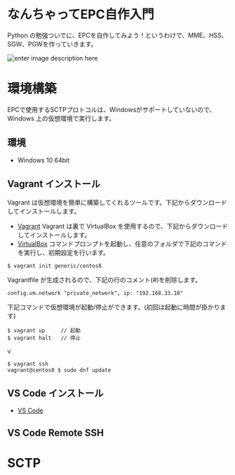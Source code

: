 # なんちゃってEPC自作入門
Python の勉強ついでに、EPCを自作してみよう！というわけで、MME、HSS、SGW、PGWを作っていきます。

![enter image description here](https://user-images.githubusercontent.com/1900544/84593371-e17ae600-ae86-11ea-872d-4aaf0fe4bfa1.png)


# 環境構築
EPCで使用するSCTPプロトコルは、Windowsがサポートしていないので、Windows 上の仮想環境で実行します。

## 環境

- Windows 10 64bit

## Vagrant インストール
Vagrant は仮想環境を簡単に構築してくれるツールです。下記からダウンロードしてインストールします。
- [Vagrant](https://www.vagrantup.com/)
Vagrant は裏で VirtualBox を使用するので、下記からダウンロードしてインストールします。
- [VirtualBox](https://www.virtualbox.org/)
コマンドプロンプトを起動し、任意のフォルダで下記のコマンドを実行し、初期設定を行います。
```
$ vagrant init generic/centos8
```
Vagrantfile が生成されるので、下記の行のコメント(#)を削除します。
```
config.vm.network "private_network", ip: "192.168.33.10"
```
下記コマンドで仮想環境が起動/停止ができます。(初回は起動に時間が掛かります)
```
$ vagrant up     // 起動
$ vagrant halt   // 停止
```
v
```
$ vagrant ssh
vagrant@centos8 $ sudo dnf update
```

## VS Code インストール

- [VS Code](https://azure.microsoft.com/ja-jp/products/visual-studio-code/)

## VS Code Remote SSH 

# SCTP
<!--stackedit_data:
eyJoaXN0b3J5IjpbLTUzOTk4MTMyOSw1OTk2ODY3NiwtMTg1Nz
g4NDkwLC0xNTEwNjQ4OTcyLC05MzczMTk1OTgsMTQ1MTgzNjA0
OCw0OTQ1NzEyMjEsLTEwODc2MDY4NTcsLTEwNzQ4MDE5OTgsLT
kxMzk4MzI2MSwtNTAyMzMwNDc3LC04MzM5MTM0NywtMTIxNDYx
NzA5OSwtNTIxNzI3Njg1LDg5MzgzNzU3MSwxNDY5NzM2MzA3LD
ExNzY1NTQ5NSwxNjk0Mjc0MTEwXX0=
-->